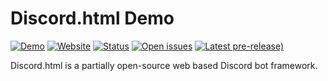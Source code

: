 # Discord.html Demo
[![Demo](https://img.shields.io/badge/demo-demo.discord--html.tk-blue)](https://demo.discord-html.tk)
[![Website](https://img.shields.io/badge/website-discord--html.tk-blue)](https://discord-html.tk)
[![Status](https://img.shields.io/badge/status-status.discord--html.tk-blue)](https://status.discord-html.tk)
[![Open issues](https://img.shields.io/github/issues-raw/discord-html/Discord.html-Demo)](https://github.com/discord-html/Discord.html-Demo/issues)
[![Latest pre-release)](https://img.shields.io/github/v/release/discord-html/Discord.html-Demo?include_prereleases)](https://github.com/discord-html/Discord.html-Demo/releases)

Discord.html is a partially open-source web based Discord bot framework.
